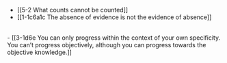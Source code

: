 - [[5-2 What counts cannot be counted]]
- [[1-1c6a1c The absence of evidence is not the evidence of absence]]
<br>
- [[3-1d6e You can only progress within the context of your own specificity. You can’t progress objectively, although you can progress towards the objective knowledge.]]

